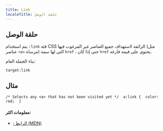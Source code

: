 ```yaml
---
title: Link
localeTitle: حلقة الوصل
---
```

## حلقة الوصل

يتم استخدام `:link` فئة CSS الزائفة لاستهداف جميع العناصر غير المرغوب فيها (مثل عناصر `<a>` مرساة) التي لها سمة `href` ، حتى إذا كان `href` يحتوي على قيمة فارغة.

بناء الجملة العام:

 `target:link 
` 

## مثال

 `/* Selects any <a> that has not been visited yet */ 
 a:link { 
    color: red; 
 } 
` 

#### معلومات اكثر:

*   [: الرابط (MDN)](https://developer.mozilla.org/en-US/docs/Web/CSS/:link)